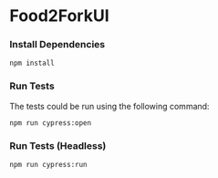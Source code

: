 # Food2ForkUI

### Install Dependencies

`npm install`

### Run Tests

The tests could be run using the following command:

`npm run cypress:open`

### Run Tests (Headless)

`npm run cypress:run`